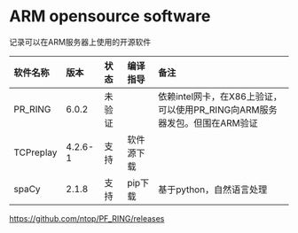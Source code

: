 ARM opensource software
=============================
记录可以在ARM服务器上使用的开源软件


|软件名称   |版本     |状态        |编译指导   |备注         |
|:----------|:--------|:-----------|:----------|:------------|
|PR_RING    |6.0.2    |未验证      |           |依赖intel网卡，在X86上验证，可以使用PR_RING向ARM服务器发包。但围在ARM验证|
|TCPreplay  |4.2.6-1  |支持        |软件源下载 |              |
|spaCy      |2.1.8    |支持        |pip下载    |基于python，自然语言处理|

https://github.com/ntop/PF_RING/releases